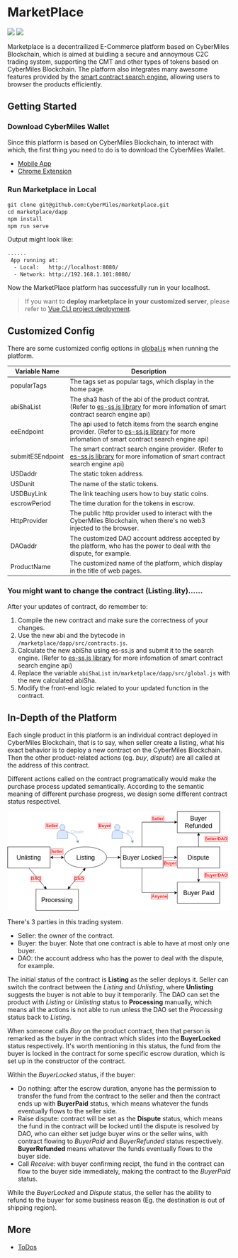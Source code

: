 # MarketPlace
<img src="https://img.shields.io/badge/framework-Vue.js-green"> 
<img src="https://img.shields.io/badge/lang-EN-blue">

Marketplace is a decentrailized E-Commerce platform based on CyberMiles Blockchain, which is aimed at buidling a secure and annoymous C2C trading system, supporting the CMT and other types of tokens based on CyberMiles Blockchain. The platform also integrates many awesome features provided by the [smart contract search engine](https://github.com/second-state/smart-contract-search-engine), allowing users to browser the products efficiently.

## Getting Started

### Download CyberMiles Wallet

Since this platform is based on CyberMiles Blockchain, to interact with which, the first thing you need to do is to download the CyberMiles Wallet.

- [Mobile App](https://app.cybermiles.io/)
- [Chrome Extension](https://chrome.google.com/webstore/detail/venus/hmiddckbbijmdkamphkgkelnjjdkicck)

### Run Marketplace in Local

```
git clone git@github.com:CyberMiles/marketplace.git
cd marketplace/dapp
npm install
npm run serve
```
Output might look like:
```
......
 App running at:
  - Local:   http://localhost:8080/ 
  - Network: http://192.168.1.101:8080/

```
Now the MarketPlace platform has successfully run in your localhost.


> If you want to **deploy marketplace in your customized server**, please refer to [Vue CLI project deployment](https://cli.vuejs.org/guide/deployment.html).

## Customized Config

There are some customized config options in [global.js]() when running the platform.

| Variable Name    | Description |
|------------------|-------------|
| popularTags      | The tags set as popular tags, which display in the home page. |
| abiShaList | The sha3 hash of the abi of the product contrat. (Refer to [es-ss.js library](https://github.com/second-state/es-ss.js#sha-an-abi) for more infomation of smart contract search engine api) |
|eeEndpoint|  The api used to fetch items from the search engine provider. (Refer to [es-ss.js library](https://github.com/second-state/es-ss.js#sha-an-abi) for more infomation of smart contract search engine api)|
|submitESEndpoint| The smart contract search engine provider. (Refer to [es-ss.js library](https://github.com/second-state/es-ss.js#sha-an-abi) for more infomation of smart contract search engine api)|
|USDaddr| The static token address. |
|USDunit| The name of the static tokens.|
|USDBuyLink| The link teaching users how to buy static coins. |
|escrowPeriod| The time duration for the tokens in escrow. |
|HttpProvider| The public http provider used to interact with the CyberMiles Blockchain, when there's no web3 injected to the browser.|
|DAOaddr| The customized DAO account address accepted by the platform, who has the power to deal with the dispute, for example.|
|ProductName| The customized name of the platform, which display in the title of web pages.|

### You might want to change the contract (Listing.lity)......

After your updates of contract, do remember to:
1. Compile the new contract and make sure the correctness of your changes.
2. Use the new abi and the bytecode in ``/marketplace/dapp/src/contracts.js``.
3. Calculate the new abiSha using es-ss.js and submit it to the search engine. (Refer to [es-ss.js library](https://github.com/second-state/es-ss.js#sha-an-abi) for more infomation of smart contract search engine api)
4. Replace the variable ``abiShaList`` in``/marketplace/dapp/src/global.js`` with the new calculated abiSha.
5. Modify the front-end logic related to your updated function in the contract.


## In-Depth of the Platform

Each single product in this platform is an individual contract deployed in CyberMiles Blockchain, that is to say, when seller create a listing, what his exact behavior is to deploy a new contract on the CyberMiles Blockchain. Then the other product-related actions (eg. *buy*, *dispute*) are all called at the address of this contract. 

Different actions called on the contract programatically would make the purchase process updated semantically. According to the semantic meaning of different purchase progress, we design some different contract status respectivel. 

![FlowChart of Purchasing](https://github.com/CyberMiles/marketplace/blob/master/docs/MPflowchart.png)

There's 3 parties in this trading system.

- Seller: the owner of the contract.
- Buyer: the buyer. Note that one contract is able to have at most only one buyer.
- DAO: the account address who has the power to deal with the dispute, for example.

The initial status of the contract is **Listing** as the seller deploys it. Seller can switch the contract between the *Listing* and *Unlisting*, where **Unlisting** suggests the buyer is not able to buy it temporarily. The DAO can set the product with *Listing* or *Unlisting* status to **Processing** manually, which means all the actions is not able to run unless the DAO set the *Processing* status back to *Listing*.

When someone calls *Buy* on the product contract, then that person is remarked as the buyer in the contract which slides into the **BuyerLocked** status respectively. It's worth mentioning in this status, the fund from the buyer is locked in the contract for some specific escrow duration, which is set up in the constructor of the contract.

Within the *BuyerLocked* status, if the buyer:
- Do nothing: after the escrow duration, anyone has the permission to transfer the fund from the contract to the seller and then the contract ends up with **BuyerPaid** status, which means whatever the funds eventually flows to the seller side.
- Raise dispute: contract will be set as the **Dispute** status, which means the fund in the contract will be locked until the dispute is resolved by DAO, who can either set judge buyer wins or the seller wins, with contract flowing to *BuyerPaid* and *BuyerRefunded* status respectively. **BuyerRefunded** means whatever the funds eventually flows to the buyer side.
- Call *Receive*: with buyer confirming recipt, the fund in the contract can flow to the buyer side immediately, making the contract to the *BuyerPaid* status.

While the *BuyerLocked* and *Dispute* status, the seller has the ability to refund to the buyer for some business reason (Eg. the destination is out of shipping region).

## More

- [ToDos](https://github.com/CyberMiles/marketplace/tree/master/docs/TODO.md)
